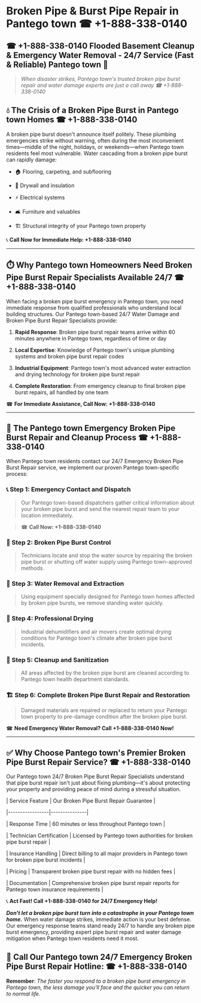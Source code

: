 # Broken Pipe & Burst Pipe Repair in Pantego town ☎ +1-888-338-0140  
## ☎ +1-888-338-0140 Flooded Basement Cleanup & Emergency Water Removal - 24/7 Service (Fast & Reliable) Pantego town 🚨  

> *When disaster strikes, Pantego town's trusted broken pipe burst repair and water damage experts are just a call away ☎ +1-888-338-0140*  

## 💧 The Crisis of a Broken Pipe Burst in Pantego town Homes ☎ +1-888-338-0140  

A broken pipe burst doesn't announce itself politely. These plumbing emergencies strike without warning, often during the most inconvenient times—middle of the night, holidays, or weekends—when Pantego town residents feel most vulnerable. Water cascading from a broken pipe burst can rapidly damage:  

* 🏠 Flooring, carpeting, and subflooring  
* 🧱 Drywall and insulation  
* ⚡ Electrical systems  
* 🛋️ Furniture and valuables  
* 🏗️ Structural integrity of your Pantego town property  

📞 **Call Now for Immediate Help: +1-888-338-0140**  

---  

## ⏱️ Why Pantego town Homeowners Need Broken Pipe Burst Repair Specialists Available 24/7 ☎ +1-888-338-0140  

When facing a broken pipe burst emergency in Pantego town, you need immediate response from qualified professionals who understand local building structures. Our Pantego town-based 24/7 Water Damage and Broken Pipe Burst Repair Specialists provide:  

1. **Rapid Response**: Broken pipe burst repair teams arrive within 60 minutes anywhere in Pantego town, regardless of time or day  
2. **Local Expertise**: Knowledge of Pantego town's unique plumbing systems and broken pipe burst repair codes  
3. **Industrial Equipment**: Pantego town's most advanced water extraction and drying technology for broken pipe burst repair  
4. **Complete Restoration**: From emergency cleanup to final broken pipe burst repairs, all handled by one team  

☎ **For Immediate Assistance, Call Now: +1-888-338-0140**  

---  

## 🔧 The Pantego town Emergency Broken Pipe Burst Repair and Cleanup Process ☎ +1-888-338-0140  

When Pantego town residents contact our 24/7 Emergency Broken Pipe Burst Repair service, we implement our proven Pantego town-specific process:  

### 📞 Step 1: Emergency Contact and Dispatch  
> Our Pantego town-based dispatchers gather critical information about your broken pipe burst and send the nearest repair team to your location immediately.  
> ☎ **Call Now: +1-888-338-0140**  

### 🚿 Step 2: Broken Pipe Burst Control  
> Technicians locate and stop the water source by repairing the broken pipe burst or shutting off water supply using Pantego town-approved methods.  

### 🌊 Step 3: Water Removal and Extraction  
> Using equipment specially designed for Pantego town homes affected by broken pipe bursts, we remove standing water quickly.  

### 💨 Step 4: Professional Drying  
> Industrial dehumidifiers and air movers create optimal drying conditions for Pantego town's climate after broken pipe burst incidents.  

### 🧼 Step 5: Cleanup and Sanitization  
> All areas affected by the broken pipe burst are cleaned according to Pantego town health department standards.  

### 🏗️ Step 6: Complete Broken Pipe Burst Repair and Restoration  
> Damaged materials are repaired or replaced to return your Pantego town property to pre-damage condition after the broken pipe burst.  

☎ **Need Emergency Water Removal? Call +1-888-338-0140 Now!**  

---  

## ✅ Why Choose Pantego town's Premier Broken Pipe Burst Repair Service? ☎ +1-888-338-0140  

Our Pantego town 24/7 Broken Pipe Burst Repair Specialists understand that pipe burst repair isn't just about fixing plumbing—it's about protecting your property and providing peace of mind during a stressful situation.  

| Service Feature | Our Broken Pipe Burst Repair Guarantee |  
|-----------------|---------------|  
| Response Time | 60 minutes or less throughout Pantego town |  
| Technician Certification | Licensed by Pantego town authorities for broken pipe burst repair |  
| Insurance Handling | Direct billing to all major providers in Pantego town for broken pipe burst incidents |  
| Pricing | Transparent broken pipe burst repair with no hidden fees |  
| Documentation | Comprehensive broken pipe burst repair reports for Pantego town insurance requirements |  

📞 **Act Fast! Call +1-888-338-0140 for 24/7 Emergency Help!**  

***Don't let a broken pipe burst turn into a catastrophe in your Pantego town home.*** When water damage strikes, immediate action is your best defense. Our emergency response teams stand ready 24/7 to handle any broken pipe burst emergency, providing expert pipe burst repair and water damage mitigation when Pantego town residents need it most.  

## 📱 Call Our Pantego town 24/7 Emergency Broken Pipe Burst Repair Hotline: ☎ +1-888-338-0140  

**Remember**: *The faster you respond to a broken pipe burst emergency in Pantego town, the less damage you'll face and the quicker you can return to normal life.*